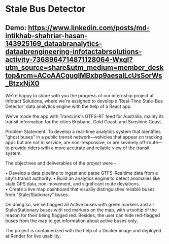 # Stale Bus Detector

## Demo: https://www.linkedin.com/posts/md-intikhab-shahriar-hasan-143925169_dataabranalytics-dataabrengineering-infotactabrsolutions-activity-7368964714871128064-WxgI?utm_source=share&utm_medium=member_desktop&rcm=ACoAACgugIMBxbp9aesalLcUsSorWs_BtzxNjX0

We're happy to share with you the progress of our internship project at Infotact Solutions, where we're assigned to develop a 'Real-Time Stale-Bus Detector' data analytics engine with the help of a React app. 

We've made the app with TransLink's GTFS-RT feed for Australia, mainly its transit information for the cities Brisbane, Gold Coast, and Sunshine Coast. 

Problem Statement: To develop a real-time analytics system that identifies "ghost buses" in a public transit network—vehicles that appear on tracking apps but are not in service, are non-responsive, or are severely off-route—to provide riders with a more accurate and reliable view of the transit system.

The objectives and deliverables of the project were - 

• Develop a data pipeline to ingest and parse GTFS-Realtime data from a city's transit authority.
• Build an analytics engine to detect anomalies like stale GPS data, non-movement, and significant route deviations.  
• Create a live map dashboard that visually distinguishes reliable buses from "Stale/Stationary" buses. 

On doing so, we've flagged all Active buses with green markers and all Stale/Stationary buses with red markers on the map, with a tooltip of the reason for their being flagged red. Besides, the user can hide red-flagged buses from the map to get information about active buses only. 

The project is containerized with the help of a Docker image and deployed at Render for live usability.
